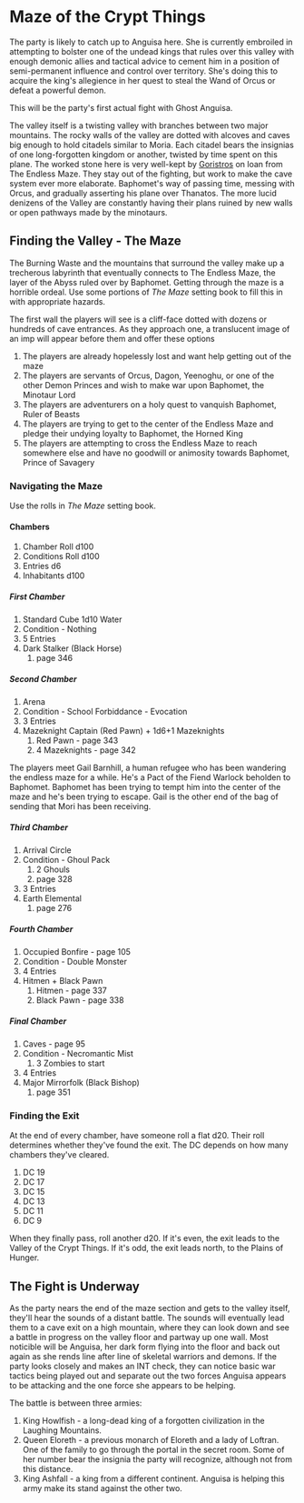 # Maze of the Crypt Things
The party is likely to catch up to Anguisa here. She is currently embroiled in attempting to bolster one of the undead kings that rules over this valley with enough demonic allies and tactical advice to cement him in a position of semi-permanent influence and control over territory. She's doing this to acquire the king's allegience in her quest to steal the Wand of Orcus or defeat a powerful demon.

This will be the party's first actual fight with Ghost Anguisa.

The valley itself is a twisting valley with branches between two major mountains. The rocky walls of the valley are dotted with alcoves and caves big enough to hold citadels similar to Moria. Each citadel bears the insignias of one long-forgotten kingdom or another, twisted by time spent on this plane. The worked stone here is very well-kept by [Goristros](https://www.dndbeyond.com/monsters/17156-goristro) on loan from The Endless Maze. They stay out of the fighting, but work to make the cave system ever more elaborate. Baphomet's way of passing time, messing with Orcus, and gradually asserting his plane over Thanatos. The more lucid denizens of the Valley are constantly having their plans ruined by new walls or open pathways made by the minotaurs.

## Finding the Valley - The Maze
The Burning Waste and the mountains that surround the valley make up a trecherous labyrinth that eventually connects to The Endless Maze, the layer of the Abyss ruled over by Baphomet. Getting through the maze is a horrible ordeal. Use some portions of *The Maze* setting book to fill this in with appropriate hazards.

The first wall the players will see is a cliff-face dotted with dozens or hundreds of cave entrances. As they approach one, a translucent image of an imp will appear before them and offer these options
1. The players are already hopelessly lost and want help getting out of the maze
2. The players are servants of Orcus, Dagon, Yeenoghu, or one of the other Demon Princes and wish to make war upon Baphomet, the Minotaur Lord
3. The players are adventurers on a holy quest to vanquish Baphomet, Ruler of Beasts
4. The players are trying to get to the center of the Endless Maze and pledge their undying loyalty to Baphomet, the Horned King
5. The players are attempting to cross the Endless Maze to reach somewhere else and have no goodwill or animosity towards Baphomet, Prince of Savagery

### Navigating the Maze
Use the rolls in *The Maze* setting book.

#### Chambers
1. Chamber Roll d100
2. Conditions Roll d100
3. Entries d6
4. Inhabitants d100

##### First Chamber
1. Standard Cube 1d10 Water
2. Condition - Nothing
3. 5 Entries
4. Dark Stalker (Black Horse)
   1. page 346

##### Second Chamber
1. Arena
2. Condition - School Forbiddance - Evocation
3. 3 Entries
4. Mazeknight Captain (Red Pawn) + 1d6+1 Mazeknights
   1. Red Pawn - page 343
   2. 4 Mazeknights - page 342

The players meet Gail Barnhill, a human refugee who has been wandering the endless maze for a while. He's a Pact of the Fiend Warlock beholden to Baphomet. Baphomet has been trying to tempt him into the center of the maze and he's been trying to escape. Gail is the other end of the bag of sending that Mori has been receiving.

##### Third Chamber
1. Arrival Circle
2. Condition - Ghoul Pack
   1. 2 Ghouls
   2. page 328
3. 3 Entries
4. Earth Elemental
   1. page 276

##### Fourth Chamber
1. Occupied Bonfire - page 105
2. Condition - Double Monster
3. 4 Entries
4. Hitmen + Black Pawn
   1. Hitmen - page 337
   2. Black Pawn - page 338

##### Final Chamber
1. Caves - page 95
2. Condition - Necromantic Mist
   1. 3 Zombies to start
3. 4 Entries
4. Major Mirrorfolk (Black Bishop)
   1. page 351

### Finding the Exit
At the end of every chamber, have someone roll a flat d20. Their roll determines whether they've found the exit. The DC depends on how many chambers they've cleared.
1. DC 19
2. DC 17
3. DC 15
4. DC 13
5. DC 11
6. DC 9

When they finally pass, roll another d20. If it's even, the exit leads to the Valley of the Crypt Things. If it's odd, the exit leads north, to the Plains of Hunger.

## The Fight is Underway
As the party nears the end of the maze section and gets to the valley itself, they'll hear the sounds of a distant battle. The sounds will eventually lead them to a cave exit on a high mountain, where they can look down and see a battle in progress on the valley floor and partway up one wall. Most noticible will be Anguisa, her dark form flying into the floor and back out again as she rends line after line of skeletal warriors and demons. If the party looks closely and makes an INT check, they can notice basic war tactics being played out and separate out the two forces Anguisa appears to be attacking and the one force she appears to be helping.

The battle is between three armies:
1. King Howlfish - a long-dead king of a forgotten civilization in the Laughing Mountains.
2. Queen Eloreth - a previous monarch of Eloreth and a lady of Loftran. One of the family to go through the portal in the secret room. Some of her number bear the insignia the party will recognize, although not from this distance.
3. King Ashfall - a king from a different continent. Anguisa is helping this army make its stand against the other two.
